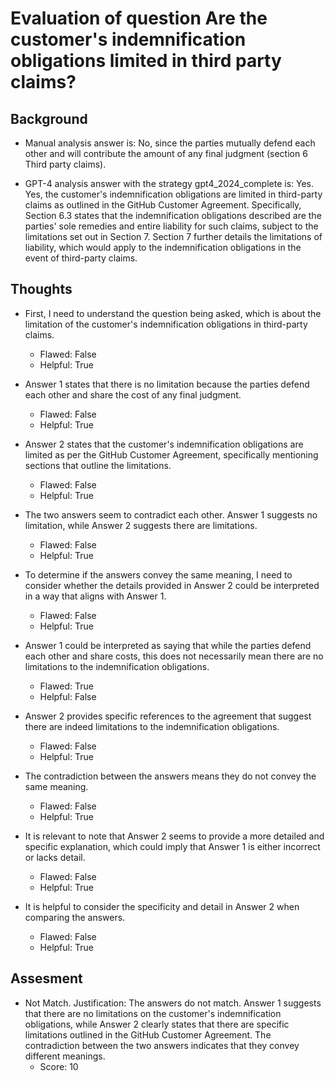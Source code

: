 # Evaluation of question Are the customer's indemnification obligations limited in third party claims?
## Background
- Manual analysis answer is: No, since the parties mutually defend each other and will contribute the amount of any final judgment (section 6 Third party claims).

- GPT-4 analysis answer with the strategy gpt4_2024_complete is: Yes. Yes, the customer's indemnification obligations are limited in third-party claims as outlined in the GitHub Customer Agreement. Specifically, Section 6.3 states that the indemnification obligations described are the parties' sole remedies and entire liability for such claims, subject to the limitations set out in Section 7. Section 7 further details the limitations of liability, which would apply to the indemnification obligations in the event of third-party claims.
## Thoughts
- First, I need to understand the question being asked, which is about the limitation of the customer's indemnification obligations in third-party claims.
  - Flawed: False
  - Helpful: True

- Answer 1 states that there is no limitation because the parties defend each other and share the cost of any final judgment.
  - Flawed: False
  - Helpful: True

- Answer 2 states that the customer's indemnification obligations are limited as per the GitHub Customer Agreement, specifically mentioning sections that outline the limitations.
  - Flawed: False
  - Helpful: True

- The two answers seem to contradict each other. Answer 1 suggests no limitation, while Answer 2 suggests there are limitations.
  - Flawed: False
  - Helpful: True

- To determine if the answers convey the same meaning, I need to consider whether the details provided in Answer 2 could be interpreted in a way that aligns with Answer 1.
  - Flawed: False
  - Helpful: True

- Answer 1 could be interpreted as saying that while the parties defend each other and share costs, this does not necessarily mean there are no limitations to the indemnification obligations.
  - Flawed: True
  - Helpful: False

- Answer 2 provides specific references to the agreement that suggest there are indeed limitations to the indemnification obligations.
  - Flawed: False
  - Helpful: True

- The contradiction between the answers means they do not convey the same meaning.
  - Flawed: False
  - Helpful: True

- It is relevant to note that Answer 2 seems to provide a more detailed and specific explanation, which could imply that Answer 1 is either incorrect or lacks detail.
  - Flawed: False
  - Helpful: True

- It is helpful to consider the specificity and detail in Answer 2 when comparing the answers.
  - Flawed: False
  - Helpful: True

## Assesment
- Not Match. Justification: The answers do not match. Answer 1 suggests that there are no limitations on the customer's indemnification obligations, while Answer 2 clearly states that there are specific limitations outlined in the GitHub Customer Agreement. The contradiction between the two answers indicates that they convey different meanings.
  - Score: 10

